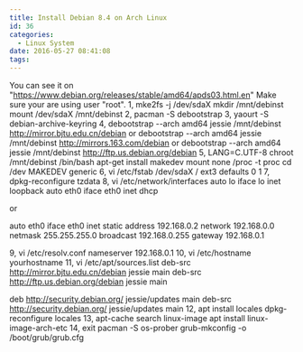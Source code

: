 ```yaml
---
title: Install Debian 8.4 on Arch Linux
id: 36
categories:
  - Linux System
date: 2016-05-27 08:41:08
tags:
---
```


You can see it on "https://www.debian.org/releases/stable/amd64/apds03.html.en"
Make sure your are using user "root".
1, mke2fs -j /dev/sdaX
mkdir /mnt/debinst
mount /dev/sdaX /mnt/debinst
2, pacman -S debootstrap
3, yaourt -S debian-archive-keyring
4, debootstrap --arch amd64 jessie /mnt/debinst http://mirror.bjtu.edu.cn/debian
or
debootstrap --arch amd64 jessie /mnt/debinst http://mirrors.163.com/debian
or
debootstrap --arch amd64 jessie /mnt/debinst http://ftp.us.debian.org/debian
5, LANG=C.UTF-8 chroot /mnt/debinst /bin/bash
apt-get install makedev
mount none /proc -t proc
cd /dev
MAKEDEV generic
6, vi /etc/fstab
/dev/sdaX / ext3 defaults 0 1
7, dpkg-reconfigure tzdata
8, vi /etc/network/interfaces
auto lo
iface lo inet loopback
auto eth0
iface eth0 inet dhcp

or

auto eth0
iface eth0 inet static
address 192.168.0.2
network 192.168.0.0
netmask 255.255.255.0
broadcast 192.168.0.255
gateway 192.168.0.1

9, vi /etc/resolv.conf
nameserver 192.168.0.1
10, vi /etc/hostname
yourhostname
11, vi /etc/apt/sources.list
deb-src http://mirror.bjtu.edu.cn/debian jessie main
deb-src http://ftp.us.debian.org/debian jessie main

deb http://security.debian.org/ jessie/updates main
deb-src http://security.debian.org/ jessie/updates main
12, apt install locales
dpkg-reconfigure locales
13, apt-cache search linux-image
apt install linux-image-arch-etc
14, exit
pacman -S os-prober
grub-mkconfig -o /boot/grub/grub.cfg